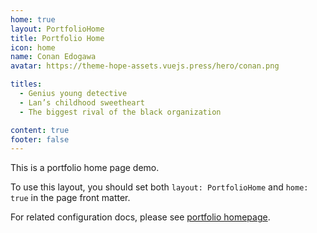 ```yaml
---
home: true
layout: PortfolioHome
title: Portfolio Home
icon: home
name: Conan Edogawa
avatar: https://theme-hope-assets.vuejs.press/hero/conan.png

titles:
  - Genius young detective
  - Lan’s childhood sweetheart
  - The biggest rival of the black organization

content: true
footer: false
---
```


This is a portfolio home page demo.

To use this layout, you should set both `layout: PortfolioHome` and `home: true` in the page front matter.

For related configuration docs, please see [portfolio homepage](https://theme-hope.vuejs.press/guide/blog/home.html#portfolio-style-homepage).
